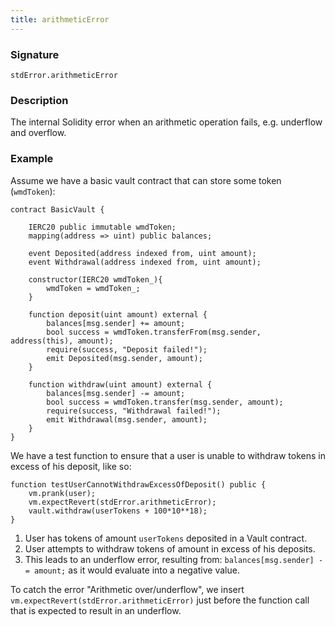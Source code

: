 ```yaml
---
title: arithmeticError
---
```


### Signature

```solidity
stdError.arithmeticError
```

### Description

The internal Solidity error when an arithmetic operation fails, e.g. underflow and overflow.

### Example

Assume we have a basic vault contract that can store some token (`wmdToken`):

```solidity
contract BasicVault {

    IERC20 public immutable wmdToken;
    mapping(address => uint) public balances;

    event Deposited(address indexed from, uint amount);
    event Withdrawal(address indexed from, uint amount);

    constructor(IERC20 wmdToken_){
        wmdToken = wmdToken_;
    }

    function deposit(uint amount) external {
        balances[msg.sender] += amount;
        bool success = wmdToken.transferFrom(msg.sender, address(this), amount);
        require(success, "Deposit failed!");
        emit Deposited(msg.sender, amount);
    }

    function withdraw(uint amount) external {
        balances[msg.sender] -= amount;
        bool success = wmdToken.transfer(msg.sender, amount);
        require(success, "Withdrawal failed!");
        emit Withdrawal(msg.sender, amount);
    }
}
```

We have a test function to ensure that a user is unable to withdraw tokens in excess of his deposit, like so:

```solidity
function testUserCannotWithdrawExcessOfDeposit() public {
    vm.prank(user);
    vm.expectRevert(stdError.arithmeticError);
    vault.withdraw(userTokens + 100*10**18);
}
```

1. User has tokens of amount `userTokens` deposited in a Vault contract.
2. User attempts to withdraw tokens of amount in excess of his deposits.
3. This leads to an underflow error, resulting from: `balances[msg.sender] -= amount;` as it would evaluate into a negative value.

To catch the error "Arithmetic over/underflow", we insert `vm.expectRevert(stdError.arithmeticError)` just before the function call that is expected to result in an underflow.

